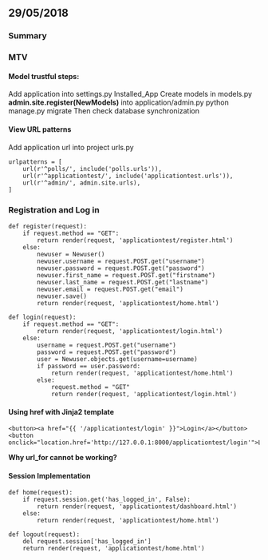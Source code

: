 ﻿## 29/05/2018
### Summary
### MTV
#### Model trustful steps:
Add application into settings.py Installed_App
Create models in models.py
**admin.site.register(NewModels)** into application/admin.py
python manage.py migrate
Then check database synchronization
#### View URL patterns
Add application url into project urls.py
```
urlpatterns = [
	url(r'^polls/', include('polls.urls')),  
    url(r'^applicationtest/', include('applicationtest.urls')),
    url(r'^admin/', admin.site.urls),  
]
```
### Registration and Log in
```
def register(request):  
    if request.method == "GET":  
        return render(request, 'applicationtest/register.html')  
    else:  
        newuser = Newuser()  
        newuser.username = request.POST.get("username")  
        newuser.password = request.POST.get("password")  
        newuser.first_name = request.POST.get("firstname")  
        newuser.last_name = request.POST.get("lastname")  
        newuser.email = request.POST.get("email")  
        newuser.save()  
        return render(request, 'applicationtest/home.html')  
  
def login(request):  
    if request.method == "GET":  
        return render(request, 'applicationtest/login.html')  
    else:  
        username = request.POST.get("username")  
        password = request.POST.get("password")  
        user = Newuser.objects.get(username=username)  
        if password == user.password:  
            return render(request, 'applicationtest/home.html')  
        else:  
            request.method = "GET"  
			return render(request, 'applicationtest/login.html')
```
#### Using href with Jinja2 template
```
<button><a href="{{ '/applicationtest/login' }}">Login</a></button>
<button onclick="location.href='http://127.0.0.1:8000/applicationtest/login'">Login</button>
```
**Why url_for cannot be working?**

#### Session Implementation
```
def home(request):  
    if request.session.get('has_logged_in', False):  
        return render(request, 'applicationtest/dashboard.html')  
    else:  
        return render(request, 'applicationtest/home.html')

def logout(request):  
    del request.session['has_logged_in']  
    return render(request, 'applicationtest/home.html')
```